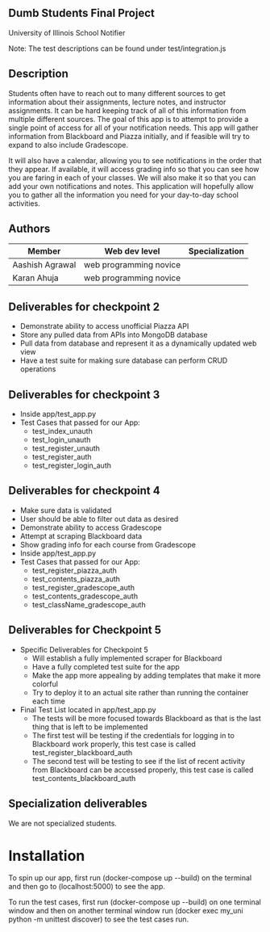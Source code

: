 ## Dumb Students Final Project

University of Illinois School Notifier

Note: The test descriptions can be found under test/integration.js

## Description

Students often have to reach out to many different sources to get information about their assignments,
lecture notes, and instructor assignments. It can be hard keeping track of all of this information from
multiple different sources. The goal of this app is to attempt to provide a single point of access
for all of your notification needs. This app will gather information from Blackboard and Piazza initially,
and if feasible will try to expand to also include Gradescope. <br />

It will also have a calendar, allowing you to see notifications in the order that they appear.
If available, it will access grading info so that you can see how you are faring in each of your classes.
We will also make it so that you can add your own notifications and notes.
This application will hopefully allow you to gather all the information you need for your day-to-day
school activities.

## Authors

| Member | Web dev level | Specialization |
| --- | --- | --- |
| Aashish Agrawal | web programming novice | |
| Karan Ahuja | web programming novice | |

## Deliverables for checkpoint 2

- Demonstrate ability to access unofficial Piazza API
- Store any pulled data from APIs into MongoDB database
- Pull data from database and represent it as a dynamically updated web view
- Have a test suite for making sure database can perform CRUD operations

## Deliverables for checkpoint 3
- Inside app/test_app.py
- Test Cases that passed for our App:
  - test_index_unauth
  - test_login_unauth
  - test_register_unauth
  - test_register_auth
  - test_register_login_auth

## Deliverables for checkpoint 4

- Make sure data is validated
- User should be able to filter out data as desired
- Demonstrate ability to access Gradescope
- Attempt at scraping Blackboard data
- Show grading info for each course from Gradescope
- Inside app/test_app.py
- Test Cases that passed for our App:
   - test_register_piazza_auth
   - test_contents_piazza_auth
   - test_register_gradescope_auth
   - test_contents_gradescope_auth
   - test_className_gradescope_auth

## Deliverables for Checkpoint 5
- Specific Deliverables for Checkpoint 5
  - Will establish a fully implemented scraper for Blackboard
  - Have a fully completed test suite for the app
  - Make the app more appealing by adding templates that make it more colorful
  - Try to deploy it to an actual site rather than running the container each time
- Final Test List located in app/test_app.py
  - The tests will be more focused towards Blackboard as that is the last thing that is left to be implemented
  - The first test will be testing if the credentials for logging in to Blackboard work properly, this test case is called     test_register_blackboard_auth
  - The second test will be testing to see if the list of recent activity from Blackboard can be accessed properly, this test case is called test_contents_blackboard_auth

## Specialization deliverables

We are not specialized students.

# Installation

To spin up our app, first run (docker-compose up --build) on the terminal and then go to (localhost:5000) to see the app.

To run the test cases, first run (docker-compose up --build) on one terminal window and then on another terminal window run 
(docker exec my_uni python -m unittest discover) to see the test cases run.
